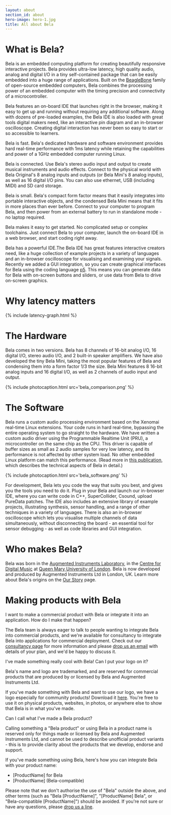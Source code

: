 ```yaml
---
layout: about
section_id: about
hero-image: hero-1.jpg
title: All about Bela
---
```


# What is Bela?

Bela is an embedded computing platform for creating beautifully responsive interactive projects. Bela provides ultra-low latency, high quality audio, analog and digital I/O in a tiny self-contained package that can be easily embedded into a huge range of applications. Built on the [BeagleBone](https://beagleboard.org/) family of open-source embedded computers, Bela combines the processing power of an embedded computer with the timing precision and connectivity of a microcontroller.

Bela features an on-board IDE that launches right in the browser, making it easy to get up and running without requiring any additional software. Along with dozens of pre-loaded examples, the Bela IDE is also loaded with great tools digital makers need, like an interactive pin diagram and an in-browser oscilloscope. Creating digital interaction has never been so easy to start or so accessible to learners.

<span class="list-header">Bela is fast.</span> Bela's dedicated hardware and software environment provides hard real-time performance with 1ms latency while retaining the capabilities and power of a 1GHz embedded computer running Linux.

<span class="list-header">Bela is connected.</span> Use Bela's stereo audio input and output to create musical instruments and audio effects. Connect to the physical world with Bela Original's 8 analog inputs and outputs (or Bela Mini's 8 analog inputs), as well as 16 digital I/O pins. You can also use ethernet, USB (including MIDI) and SD card storage.

<span class="list-header">Bela is small.</span> Bela's compact form factor means that it easily integrates into portable interactive objects, and the condensed Bela Mini means that it fits in more places than ever before. Connect to your computer to program Bela, and then power from an external battery to run in standalone mode - no laptop required.

<span class="list-header">Bela makes it easy to get started.</span> No complicated setup or complex toolchains. Just connect Bela to your computer, launch the on-board IDE in a web browser, and start coding right away.

<span class="list-header">Bela has a powerful IDE.</span>The Bela IDE has great features interactive creators need, like a huge collection of example projects in a variety of languages and an in-browser oscilloscope for visualising and examining your signals. Recently we added a GUI integration, so you can create graphical interfaces for Bela using the coding language <a href='https://p5js.org' target='_blank'>p5</a>. This means you can generate data for Bela with on-screen buttons and sliders, or use data from Bela to drive on-screen graphics.

# Why latency matters

{% include latency-graph.html %}

# The Hardware

Bela comes in two versions. Bela has 8 channels of 16-bit analog I/O, 16 digital I/O, stereo audio I/O, and 2 built-in speaker amplifiers. We have also developed the tiny Bela Mini, taking the most popular features of Bela and condensing them into a form factor 1/3 the size. Bela Mini features 8 16-bit analog inputs and 16 digital I/O, as well as 2 channels of audio input and output.

{% include photocaption.html src='bela_comparison.png' %}

# The Software

Bela runs a custom audio processing environment based on the Xenomai real-time Linux extensions. Your code runs in hard real-time, bypassing the entire operating system to go straight to the hardware. We have written a custom audio driver using the Programmable Realtime Unit (PRU), a microcontroller on the same chip as the CPU. This driver is capable of buffer sizes as small as 2 audio samples for very low latency, and its performance is not affected by other system load. No other embedded Linux platform can match this performance. (Read more in [this publication](http://eecs.qmul.ac.uk/~andrewm/mcpherson_aes2015.pdf), which describes the technical aspects of Bela in detail.)

{% include photocaption.html src='bela_software.png' %}

For development, Bela lets you code the way that suits you best, and gives you the tools you need to do it. Plug in your Bela and launch our in-browser IDE, where you can write code in C++, SuperCollider, Csound, upload PureData patches. The IDE also includes an extensive library of example projects, illustrating synthesis, sensor handling, and a range of other techniques in a variety of languages. There is also an in-browser oscilloscope which lets you visualise multiple channels of data simultaneously, without disconnecting the board - an essential tool for sensor debugging - as well as code libraries and GUI integration.

# Who makes Bela?

Bela was born in the [Augmented Instruments Laboratory](http://instrumentslab.org/), in the [Centre for Digital Music](http://c4dm.eecs.qmul.ac.uk/) at [Queen Mary University of London](https://www.qmul.ac.uk/). Bela is now developed and produced by Augmented Instruments Ltd in London, UK. Learn more about Bela's origins on the [Our Story](our-story) page.

# Making products with Bela

<p class="list-header">I want to make a commercial product with Bela or integrate it into an application. How do I make that happen?</p>

The Bela team is always eager to talk to people wanting to integrate Bela into commercial products, and we're available for consultancy to integrate Bela into applications for commercial deployment. Check out our [consultancy page](https:bela.io/consultancy) for more information and please <a href="mailto:info@bela.io">drop us an email</a> with details of your plan, and we'd be happy to discuss it.

<p class="list-header">I've made something really cool with Bela! Can I put your logo on it?</p>

Bela's name and logo are trademarked, and are reserved for commercial products that are produced by or licensed by Bela and Augmented Instruments Ltd.

If you've made something with Bela and want to use our logo, we have a logo especially for community products! Download it <a href="bela_community_logo.svg" target="new">here</a>. You're free to use it on physical products, websites, in photos, or anywhere else to show that Bela is in what you've made.

<p class="list-header">Can I call what I've made a Bela product?</p>

Calling something a "Bela product" or using Bela in a product name is reserved only for things made or licensed by Bela and Augmented Instruments Ltd, and cannot be used to describe unofficial product variants - this is to provide clarity about the products that we develop, endorse and support.

If you've made something using Bela, here's how you can integrate Bela with your product name:

- [ProductName] for Bela
- [ProductName] (Bela-compatible)

Please note that we don't authorise the use of "Bela" outside the above, and other terms (such as "Bela [ProductName]", "[ProductName] Bela", or "Bela-compatible [ProductName]") should be avoided. If you're not sure or have any questions, please <a href="mailto:info@bela.io">drop us a line</a>.
